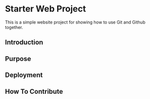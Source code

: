 # Starter Web Project

This is a simple website project for showing how to use Git and Github together.
 
## Introduction

## Purpose

## Deployment 

## How To Contribute
